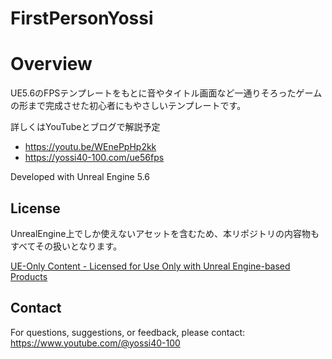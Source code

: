 # FirstPersonYossi

# Overview
UE5.6のFPSテンプレートをもとに音やタイトル画面など一通りそろったゲームの形まで完成させた初心者にもやさしいテンプレートです。

詳しくはYouTubeとブログで解説予定

- https://youtu.be/WEnePpHp2kk
- https://yossi40-100.com/ue56fps


Developed with Unreal Engine 5.6

## License
UnrealEngine上でしか使えないアセットを含むため、本リポジトリの内容物もすべてその扱いとなります。

[UE-Only Content - Licensed for Use Only with Unreal Engine-based Products](https://www.unrealengine.com/en-US/eula/content)  


## Contact

For questions, suggestions, or feedback, please contact: https://www.youtube.com/@yossi40-100
